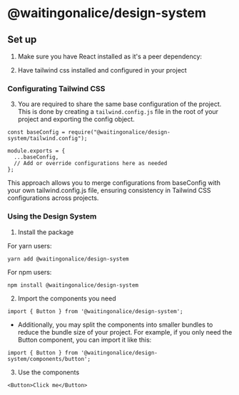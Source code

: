 # @waitingonalice/design-system

## Set up

1. Make sure you have React installed as it's a peer dependency:

2. Have tailwind css installed and configured in your project

### Configurating Tailwind CSS

3. You are required to share the same base configuration of the project. This is done by creating a `tailwind.config.js` file in the root of your project and exporting the config object.

```
const baseConfig = require("@waitingonalice/design-system/tailwind.config");

module.exports = {
  ...baseConfig,
  // Add or override configurations here as needed
};
```

This approach allows you to merge configurations from baseConfig with your own tailwind.config.js file, ensuring consistency in Tailwind CSS configurations across projects.

### Using the Design System

1. Install the package

For yarn users:

```
yarn add @waitingonalice/design-system
```

For npm users:

```
npm install @waitingonalice/design-system
```

2. Import the components you need

```
import { Button } from '@waitingonalice/design-system';
```

- Additionally, you may split the components into smaller bundles to reduce the bundle size of your project. For example, if you only need the Button component, you can import it like this:

```
import { Button } from '@waitingonalice/design-system/components/button';
```

3. Use the components

```
<Button>Click me</Button>
```
